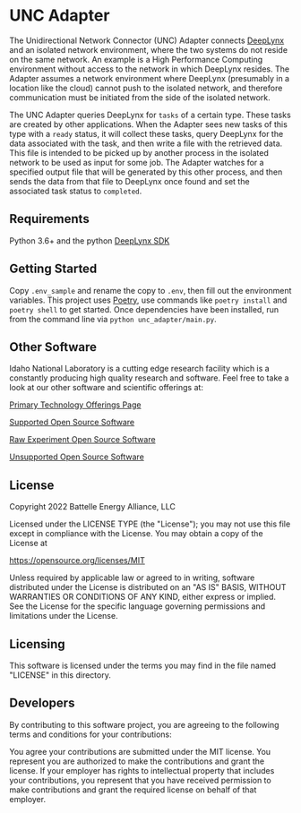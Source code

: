 # UNC Adapter

The Unidirectional Network Connector (UNC) Adapter connects [DeepLynx](https://github.com/idaholab/Deep-Lynx) and an isolated network environment, where the two systems do not reside on the same network. An example is a High Performance Computing environment without access to the network in which DeepLynx resides. The Adapter assumes a network environment where DeepLynx (presumably in a location like the cloud) cannot push to the isolated network, and therefore communication must be initiated from the side of the isolated network.  

The UNC Adapter queries DeepLynx for `tasks` of a certain type. These tasks are created by other applications. When the Adapter sees new tasks of this type with a `ready` status, it will collect these tasks, query DeepLynx for the data associated with the task, and then write a file with the retrieved data. This file is intended to be picked up by another process in the isolated network to be used as input for some job. The Adapter watches for a specified output file that will be generated by this other process, and then sends the data from that file to DeepLynx once found and set the associated task status to `completed`.

## Requirements

Python 3.6+ and the python [DeepLynx SDK](https://pypi.org/project/deep-lynx/)

## Getting Started
Copy `.env_sample` and rename the copy to `.env`, then fill out the environment variables. This project uses [Poetry](https://python-poetry.org/), use commands like `poetry install` and `poetry shell` to get started. Once dependencies have been installed, run from the command line via `python unc_adapter/main.py`.

## Other Software
Idaho National Laboratory is a cutting edge research facility which is a constantly producing high quality research and software. Feel free to take a look at our other software and scientific offerings at:

[Primary Technology Offerings Page](https://www.inl.gov/inl-initiatives/technology-deployment)

[Supported Open Source Software](https://github.com/idaholab)

[Raw Experiment Open Source Software](https://github.com/IdahoLabResearch)

[Unsupported Open Source Software](https://github.com/IdahoLabCuttingBoard)

## License

Copyright 2022 Battelle Energy Alliance, LLC

Licensed under the LICENSE TYPE (the "License");
you may not use this file except in compliance with the License.
You may obtain a copy of the License at

  https://opensource.org/licenses/MIT  

Unless required by applicable law or agreed to in writing, software
distributed under the License is distributed on an "AS IS" BASIS,
WITHOUT WARRANTIES OR CONDITIONS OF ANY KIND, either express or implied.
See the License for the specific language governing permissions and
limitations under the License.



Licensing
-----
This software is licensed under the terms you may find in the file named "LICENSE" in this directory.


Developers
-----
By contributing to this software project, you are agreeing to the following terms and conditions for your contributions:

You agree your contributions are submitted under the MIT license. You represent you are authorized to make the contributions and grant the license. If your employer has rights to intellectual property that includes your contributions, you represent that you have received permission to make contributions and grant the required license on behalf of that employer.
